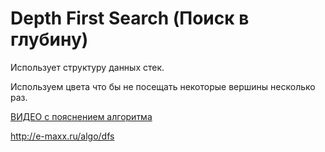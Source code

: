 Depth First Search (Поиск в глубину)
=
Использует структуру данных стек.

Используем цвета что бы не посещать некоторые вершины несколько раз.

[ВИДЕО с пояснением алгоритма](https://www.youtube.com/watch?v=k9cNb5ePN_Y&list=LL&index=19)

http://e-maxx.ru/algo/dfs
